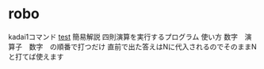 # robo
kadai1コマンド
[test](https://github.com/Aoki120604/robosys2024/actions/workflows/test.yml/badge.svg)
簡易解説
四則演算を実行するプログラム
使い方
数字　演算子　数字　の順番で打つだけ
直前で出た答えはNに代入されるのでそのままNと打てば使えます
